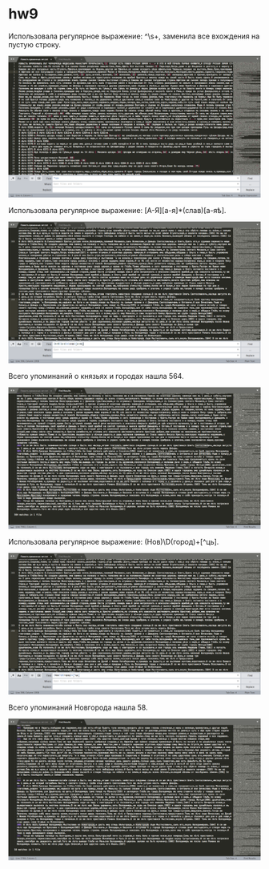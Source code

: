 # hw9

Использовала регулярное выражение: \^\s+, заменила все вхождения на пустую строку. 

![](https://raw.githubusercontent.com/VeraBuntman/hw9/master/Снимок%20экрана%202018-06-01%20в%2023.15.36.png)

Использовала регулярное выражение: [А-Я][а-я]\*(слав)[а-яѣ]. 

![](https://raw.githubusercontent.com/VeraBuntman/hw9/master/Снимок%20экрана%202018-06-02%20в%200.32.27.png)

Всего упоминаний о князьях и городах нашла 564.

![](https://raw.githubusercontent.com/VeraBuntman/hw9/master/Снимок%20экрана%202018-06-02%20в%200.09.56.png)

Использовала регулярное выражение: (Нов)\D(город)+[^ць]. 

![](https://raw.githubusercontent.com/VeraBuntman/hw9/master/Снимок%20экрана%202018-06-02%20в%200.32.56.png)

Всего упоминаний Новгорода нашла 58. 

![](https://raw.githubusercontent.com/VeraBuntman/hw9/master/Снимок%20экрана%202018-06-01%20в%2023.40.27.png)
